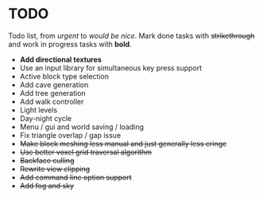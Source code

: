 # TODO
Todo list, from *urgent* to *would be nice*. Mark done tasks with ~~strikethrough~~
and work in progress tasks with **bold**.

- **Add directional textures**
- Use an input library for simultaneous key press support
- Active block type selection
- Add cave generation
- Add tree generation
- Add walk controller
- Light levels
- Day-night cycle
- Menu / gui and world saving / loading
- Fix triangle overlap / gap issue
- ~~Make block meshing less manual and just generally less cringe~~
- ~~Use better voxel grid traversal algorithm~~
- ~~Backface culling~~
- ~~Rewrite view clipping~~
- ~~Add command line option support~~
- ~~Add fog and sky~~
